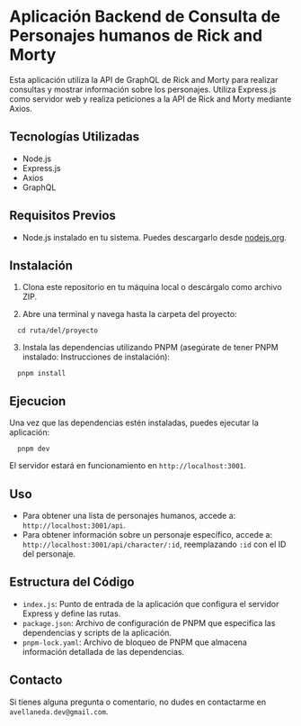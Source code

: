 # Aplicación Backend de Consulta de Personajes humanos de Rick and Morty

Esta aplicación utiliza la API de GraphQL de Rick and Morty para realizar consultas y mostrar información sobre los personajes. Utiliza Express.js como servidor web y realiza peticiones a la API de Rick and Morty mediante Axios.

## Tecnologías Utilizadas

- Node.js
- Express.js
- Axios
- GraphQL

## Requisitos Previos

- Node.js instalado en tu sistema. Puedes descargarlo desde [nodejs.org](https://nodejs.org/).

## Instalación

1. Clona este repositorio en tu máquina local o descárgalo como archivo ZIP.

2. Abre una terminal y navega hasta la carpeta del proyecto:

```
  cd ruta/del/proyecto
```

3. Instala las dependencias utilizando PNPM (asegúrate de tener PNPM instalado: Instrucciones de instalación):

```
  pnpm install
```

## Ejecucion

Una vez que las dependencias estén instaladas, puedes ejecutar la aplicación:

```
  pnpm dev
```

El servidor estará en funcionamiento en `http://localhost:3001`.

## Uso

- Para obtener una lista de personajes humanos, accede a: `http://localhost:3001/api`.
- Para obtener información sobre un personaje específico, accede a: `http://localhost:3001/api/character/:id`, reemplazando `:id` con el ID del personaje.

## Estructura del Código

- `index.js`: Punto de entrada de la aplicación que configura el servidor Express y define las rutas.
- `package.json`: Archivo de configuración de PNPM que especifica las dependencias y scripts de la aplicación.
- `pnpm-lock.yaml`: Archivo de bloqueo de PNPM que almacena información detallada de las dependencias.

## Contacto

Si tienes alguna pregunta o comentario, no dudes en contactarme en `avellaneda.dev@gmail.com`.
